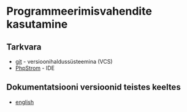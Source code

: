 # Programmeerimisvahendite kasutamine
## Tarkvara
* [git](https://git-scm.com/download/win) - versioonihalduss&uuml;steemina (VCS)
* [PhpStrom](https://www.jetbrains.com/phpstorm/?fromMenu) - IDE
## Dokumentatsiooni versioonid teistes keeltes
* [english](https://github.com/AnnaKarutina/pvk_vs18_2/blob/master/README.en.md)
